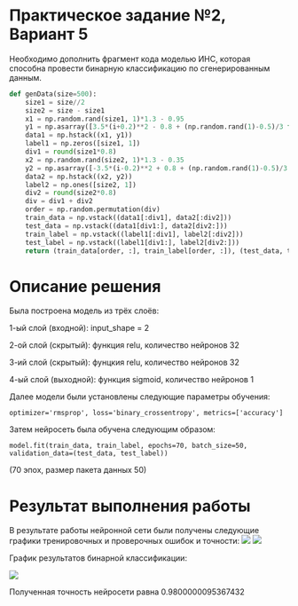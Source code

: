 # Практическое задание №2, Вариант 5 
Необходимо дополнить фрагмент кода моделью ИНС, которая способна провести бинарную классификацию по сгенерированным данным.
```python
def genData(size=500):
    size1 = size//2
    size2 = size - size1
    x1 = np.random.rand(size1, 1)*1.3 - 0.95
    y1 = np.asarray([3.5*(i+0.2)**2 - 0.8 + (np.random.rand(1)-0.5)/3 for i in x1])
    data1 = np.hstack((x1, y1))
    label1 = np.zeros([size1, 1])
    div1 = round(size1*0.8)
    x2 = np.random.rand(size2, 1)*1.3 - 0.35
    y2 = np.asarray([-3.5*(i-0.2)**2 + 0.8 + (np.random.rand(1)-0.5)/3 for i in x2])
    data2 = np.hstack((x2, y2))
    label2 = np.ones([size2, 1])
    div2 = round(size2*0.8)
    div = div1 + div2
    order = np.random.permutation(div)
    train_data = np.vstack((data1[:div1], data2[:div2]))
    test_data = np.vstack((data1[div1:], data2[div2:]))
    train_label = np.vstack((label1[:div1], label2[:div2]))
    test_label = np.vstack((label1[div1:], label2[div2:])) 
    return (train_data[order, :], train_label[order, :]), (test_data, test_label)
```
    
# Описание решения
Была построена модель из трёх слоёв:

1-ый слой (входной): input_shape = 2

2-ой слой (скрытый): функция relu, количество нейронов 32

3-ий слой (скрытый): фунцкия relu, количество нейронов 32

4-ый слой (выходной): функция sigmoid, количество нейронов 1

Далее модели были установлены следующие параметры обучения:

``optimizer='rmsprop', loss='binary_crossentropy', metrics=['accuracy']``

Затем нейросеть была обучена следующим образом:

``model.fit(train_data, train_label, epochs=70, batch_size=50, validation_data=(test_data, test_label))``

(70 эпох, размер пакета данных 50)

# Результат выполнения работы
В результате работы нейронной сети были получены следующие графики тренировочных и проверочных ошибок и точности:
![](https://cdn1.savepice.ru/uploads/2021/2/25/43605d6c57481a6150d2cad022f0345c-full.png)
![](https://cdn1.savepice.ru/uploads/2021/2/25/8abf5a79a230b1856957a911ed801c61-full.png)

График результатов бинарной классификации:

![](https://cdn1.savepice.ru/uploads/2021/2/25/b2fcfad25b2ee77570a68ed95e1e4803-full.png)

Полученная точность нейросети равна 0.9800000095367432
